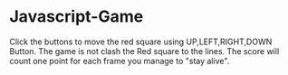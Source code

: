 # Javascript-Game
Click the buttons to move the red square using UP,LEFT,RIGHT,DOWN Button.
The game is not clash the Red square to the lines.
The score will count one point for each frame you manage to "stay alive".
